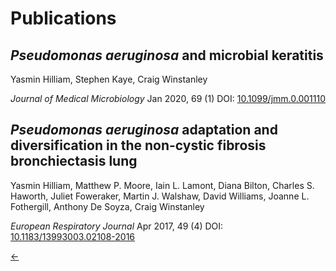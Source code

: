 <h1>Publications</h1>

<h2><i>Pseudomonas aeruginosa</i> and microbial keratitis</h2>
Yasmin Hilliam, Stephen Kaye, Craig Winstanley

_Journal of Medical Microbiology_ Jan 2020, 69 (1) DOI: [10.1099/jmm.0.001110](https://www.microbiologyresearch.org/content/journal/jmm/10.1099/jmm.0.001110#tab2)

<h2><i>Pseudomonas aeruginosa</i> adaptation and diversification in the non-cystic fibrosis bronchiectasis lung</h2>

Yasmin Hilliam, Matthew P. Moore, Iain L. Lamont, Diana Bilton, Charles S. Haworth, Juliet Foweraker, Martin J. Walshaw, David Williams, Joanne L. Fothergill, Anthony De Soyza, Craig Winstanley

_European Respiratory Journal_ Apr 2017, 49 (4) DOI: [10.1183/13993003.02108-2016](https://erj.ersjournals.com/content/49/4/1602108.abstract)

[&larr;](./)
